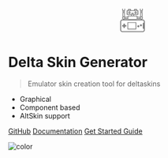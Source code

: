 <!-- _coverpage.md -->

<!-- ![logo](_media/icon.svg) -->
<p align="center">
    <img alt="Delta-Skin-Generator Logo" src="_media/SkinLogo.svg" style="max-width: 10%;">
</p>

# Delta Skin Generator

> Emulator skin creation tool for deltaskins

- Graphical
- Component based
- AltSkin support

[GitHub](https://github.com/steilerdev/delta-skin-generator)
[Documentation](#delta-skin-generator)
[Get Started Guide](guide.md)

<!-- background color -->

![color](#3f3f3f)